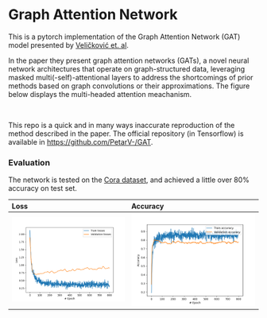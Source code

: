 # Graph Attention Network

This is a pytorch implementation of the Graph Attention Network (GAT) model presented by [Veličković et. al](https://arxiv.org/abs/1710.10903).

In the paper they present graph attention networks (GATs), a novel neural network architectures
that operate on graph-structured data, leveraging masked multi(-self)-attentional layers to
address the shortcomings of prior methods based on graph convolutions or their
approximations. The figure below displays the multi-headed attention meachanism. 

<img src="https://i.imgur.com/kQEMbXF.png" alt="" width="600"/>

This repo is a quick and in many ways inaccurate reproduction of the method described in the paper. 
The official repository (in Tensorflow) is available in https://github.com/PetarV-/GAT.

### Evaluation
The network is tested on the [Cora dataset](https://relational.fit.cvut.cz/dataset/CORA), and achieved a little over 80% accuracy on test set.


Loss | Accuracy
:--- | :--- 
![](/outputs/att_loss_plot.png) | ![](/outputs/att_accuracy_plot.png)
